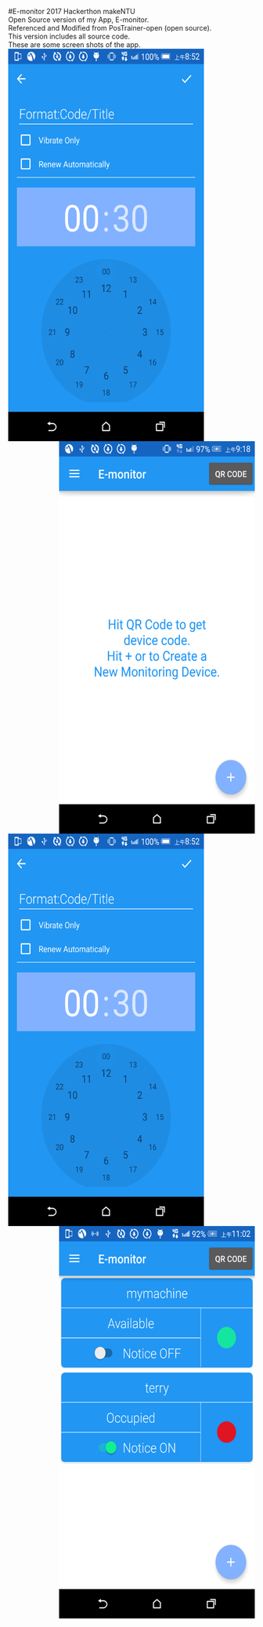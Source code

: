 #E-monitor 2017 Hackerthon makeNTU</br>
Open Source version of my App, E-monitor.</br>
Referenced and Modified from PosTrainer-open (open source).</br>
This version includes all source code. </br>
These are some screen shots of the app.</br>
<a href="url"><img src="https://raw.githubusercontent.com/petwill/E-monitor/master/Screenshot_2017-02-26-08-52-59.png" align="left" width="400" height="800" ></a>
<a href="url"><img src="https://raw.githubusercontent.com/petwill/E-monitor/master/Screenshot_2017-02-26-09-18-18.png" align="right" width="400" height="800" ></a>
<a href="url"><img src="https://raw.githubusercontent.com/petwill/E-monitor/master/Screenshot_2017-02-26-08-52-59.png" align="left" width="400" height="800" ></a>
<a href="url"><img src="https://raw.githubusercontent.com/petwill/E-monitor/master/Screenshot_2017-02-26-11-02-24.png" align="right" width="400" height="800" ></a>


